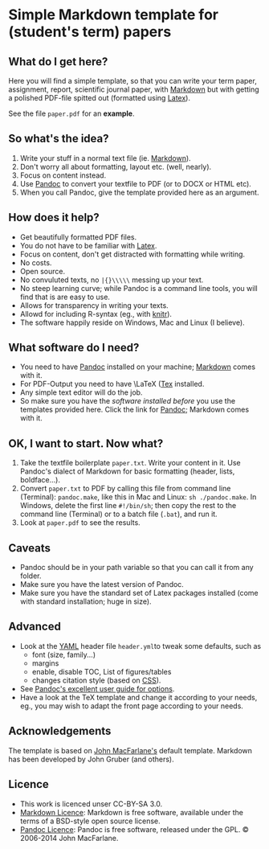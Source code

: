 # Simple Markdown template for (student's term) papers



## What do I get here?
Here you will find a simple template, so that you can write your term paper, assignment, report, scientific journal paper, with [Markdown](https://daringfireball.net/projects/markdown/) but with getting a polished PDF-file spitted out (formatted using [Latex](https://www.latex-project.org)).

See the file `paper.pdf` for an **example**.


## So what's the idea?
1. Write your stuff in a normal text file (ie. [Markdown](https://daringfireball.net/projects/markdown/)).
2. Don't worry all about formatting, layout etc. (well, nearly).
3. Focus on content instead.
3. Use [Pandoc](http://pandoc.org) to convert your textfile to PDF (or to DOCX or HTML etc).
4. When you call Pandoc, give the template provided here as an argument.


## How does it help?
- Get beautifully formatted PDF files.
- You do not have to be familiar with [Latex](https://www.latex-project.org).
- Focus on content, don't get distracted with formatting while writing.
- No costs.
- Open source.
- No convuluted texts, no `|{}\\\\\` messing up your text.
- No steep learning curve; while Pandoc is a command line tools, you will find that is are easy to use.
- Allows for transparency in writing your texts.
- Allowd for including R-syntax (eg., with [knitr](https://github.com/yihui/knitr)).
- The software happily reside on Windows, Mac and Linux (I believe).


## What software do I need?
- You need to have [Pandoc](http://pandoc.org) installed on your machine; [Markdown](https://daringfireball.net/projects/markdown/) comes with it.
- For PDF-Output you need to have \LaTeX ([Tex](https://www.latex-project.org) installed.
- Any simple text editor will do the job.
- So make sure you have the *software installed before* you use the templates provided here. Click the link for [Pandoc](http://pandoc.org); Markdown comes with it.


## OK, I want to start. Now what?
1. Take the textfile boilerplate `paper.txt`. Write your content in it. Use Pandoc's dialect of Markdown for basic formatting (header, lists, boldface...).
3. Convert `paper.txt` to PDF by calling this file from command line (Terminal): `pandoc.make`, like this in Mac and Linux: `sh ./pandoc.make`. In Windows, delete the first line `#!/bin/sh`; then copy the rest to the command line (Terminal) or to a batch file (`.bat`), and run it.
4. Look at `paper.pdf` to see the results.


## Caveats
- Pandoc should be in your path variable so that you can call it from any folder.
- Make sure you have the latest version of Pandoc.
- Make sure you have the standard set of Latex packages installed (come with standard installation; huge in size).


## Advanced
- Look at the [YAML](https://en.wikipedia.org/wiki/YAML) header file `header.yml`to tweak some defaults, such as
	- font (size, family...)
	- margins
	- enable, disable TOC, List of figures/tables
	- changes citation style (based on [CSS](https://en.wikipedia.org/wiki/Cascading_Style_Sheets)).
- See [Pandoc's excellent user guide for options](http://pandoc.org/README.html).
- Have a look at the TeX template and change it according to your needs, eg., you may wish to adapt the front page according to your needs.
	
	
	
## Acknowledgements
The template is based on [John MacFarlane's](http://johnmacfarlane.net) default template. Markdown has been developed by John Gruber (and others).


## Licence
- This work is licenced unser CC-BY-SA 3.0. 
- [Markdown Licence](https://daringfireball.net/projects/markdown/license): Markdown is free software, available under the terms of a BSD-style open source license.
- [Pandoc Licence](http://pandoc.org/index.html): Pandoc is free software, released under the GPL. © 2006-2014 John MacFarlane.



